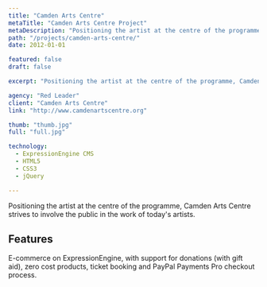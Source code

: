 ```yaml
---
title: "Camden Arts Centre"
metaTitle: "Camden Arts Centre Project"
metaDescription: "Positioning the artist at the centre of the programme, Camden Arts Centre strives to involve the public in the work of today's artists."
path: "/projects/camden-arts-centre/"
date: 2012-01-01

featured: false
draft: false

excerpt: "Positioning the artist at the centre of the programme, Camden Arts Centre strives to involve the public in the work of today's artists."

agency: "Red Leader"
client: "Camden Arts Centre"
link: "http://www.camdenartscentre.org"

thumb: "thumb.jpg"
full: "full.jpg"

technology:
  - ExpressionEngine CMS
  - HTML5
  - CSS3
  - jQuery

---
```


Positioning the artist at the centre of the programme, Camden Arts Centre strives to involve the public in the work of today's artists.

## Features

E-commerce on ExpressionEngine, with support for donations (with gift aid), zero cost products, ticket booking and PayPal Payments Pro checkout process.
